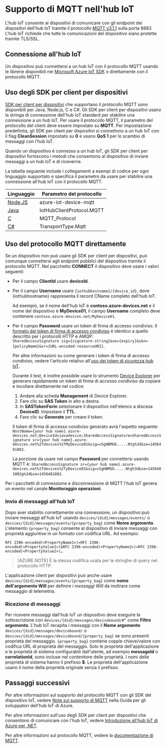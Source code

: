 <properties
 pageTitle="Supporto di MQTT nell'hub IoT | Microsoft Azure"
 description="Descrizione del supporto di MQTT a livello di hub IoT"
 services="iot-hub"
 documentationCenter=".net"
 authors="dominicbetts"
 manager="timlt"
 editor=""/>

<tags
 ms.service="iot-hub"
 ms.devlang="multiple"
 ms.topic="article"
 ms.tgt_pltfrm="na"
 ms.workload="na"
 ms.date="02/03/2016"
 ms.author="dobett"/>

# Supporto di MQTT nell'hub IoT

L'hub IoT consente ai dispositivi di comunicare con gli endpoint dei dispositivi dell'hub IoT tramite il protocollo [MQTT v3.1.1][lnk-mqtt-org] sulla porta 8883. L'hub IoT richiede che tutte le comunicazioni del dispositivo siano protette tramite TLS/SSL.

## Connessione all'hub IoT

Un dispositivo può connettersi a un hub IoT con il protocollo MQTT usando le librerie disponibili nei [Microsoft Azure IoT SDK][lnk-device-sdks] o direttamente con il protocollo MQTT.

## Uso degli SDK per client per dispositivi

[SDK per client per dispositivi][lnk-device-sdks] che supportano il protocollo MQTT sono disponibili per Java, Node.js, C e C#. Gli SDK per client per dispositivi usano la stringa di connessione dell'hub IoT standard per stabilire una connessione a un hub IoT. Per usare il protocollo MQTT, il parametro del protocollo del client deve essere impostato su **MQTT**. Per impostazione predefinita, gli SDK per client per dispositivi si connettono a un hub IoT con il flag **CleanSession** impostato su **0** e usano **QoS 1** per lo scambio di messaggi con l'hub IoT.

Quando un dispositivo è connesso a un hub IoT, gli SDK per client per dispositivi forniscono i metodi che consentono al dispositivo di inviare messaggi a un hub IoT e di riceverne.

La tabella seguente include i collegamenti a esempi di codice per ogni linguaggio supportato e specifica il parametro da usare per stabilire una connessione all'hub IoT con il protocollo MQTT.

| Linguaggio | Parametro del protocollo |
| -------------------------- | ------------------------- |
| [Node.JS][lnk-sample-node] | azure-iot-device-mqtt |
| [Java][lnk-sample-java] | IotHubClientProtocol.MQTT |
| [C][lnk-sample-c] | MQTT\_Protocol |
| [C#][lnk-sample-csharp] | TransportType.Mqtt |

## Uso del protocollo MQTT direttamente

Se un dispositivo non può usare gli SDK per client per dispositivi, può comunque connettersi agli endpoint pubblici del dispositivo tramite il protocollo MQTT. Nel pacchetto **CONNECT** il dispositivo deve usare i valori seguenti:

- Per il campo **ClientId** usare **deviceId**. 
- Per il campo **Username** usare `{iothubhostname}/{device_id}`, dove {iothubhostname} rappresenta il record CName completo dell'hub IoT.

    Ad esempio, se il nome dell'hub IoT è **contoso.azure-devices.net** e il nome del dispositivo è **MyDevice01**, il campo **Username** completo deve contenere `contoso.azure-devices.net/MyDevice01`.

- Per il campo **Password** usare un token di firma di accesso condiviso. Il [formato del token di firma di accesso condiviso][lnk-iothub-security] è identico a quello descritto per i protocolli HTTP e AMQP:<br/>`SharedAccessSignature sig={signature-string}&se={expiry}&skn={policyName}&sr={URL-encoded-resourceURI}`.

    Per altre informazioni su come generare i token di firma di accesso condiviso, vedere l'articolo relativo all'[uso dei token di sicurezza hub IoT][lnk-sas-tokens].
    
    Durante il test, è inoltre possibile usare lo strumento [Device Explorer][lnk-device-explorer] per generare rapidamente un token di firma di accesso condiviso da copiare e incollare direttamente nel codice:
    
    1. Andare alla scheda **Management** di Device Explorer.
    2. Fare clic su **SAS Token** in alto a destra.
    3. In **SASTokenForm** selezionare il dispositivo nell'elenco a discesa **DeviceID**. Impostare il **TTL**.
    4. Fare clic su **Generate** per creare il token.
    
    Il token di firma di accesso condiviso generato avrà l'aspetto seguente: `HostName={your hub name}.azure-devices.net;DeviceId=javadevice;SharedAccessSignature=SharedAccessSignature sr={your hub name}.azure-devices.net%2fdevices%2fMyDevice01&sig=vSgHBMUG.....Ntg%3d&se=1456481802`.

    La porzione da usare nel campo **Password** per connettersi usando MQTT è: `SharedAccessSignature sr={your hub name}.azure-devices.net%2fdevices%2fyDevice01&sig=vSgHBMUG.....Ntg%3d&se=1456481802g%3d&se=1456481802`.

Per i pacchetti di connessione e disconnessione di MQTT l'hub IoT genera un evento nel canale **Monitoraggio operazioni**.

### Invio di messaggi all'hub IoT

Dopo aver stabilito correttamente una connessione, un dispositivo può inviare messaggi all'hub IoT usando `devices/{did}/messages/events/` o `devices/{did}/messages/events/{property_bag}` come **Nome argomento**. L'elemento `{property_bag}` consente al dispositivo di inviare messaggi con proprietà aggiuntive in un formato con codifica URL. Ad esempio:

```
RFC 2396-encoded(<PropertyName1>)=RFC 2396-encoded(<PropertyValue1>)&RFC 2396-encoded(<PropertyName2>)=RFC 2396-encoded(<PropertyValue2>)…
```

> [AZURE.NOTE] È la stessa codifica usata per le stringhe di query nel protocollo HTTP.

L'applicazione client per dispositivi può anche usare `devices/{did}/messages/events/{property_bag}` come **nome dell'argomento Will** per definire *i messaggi Will* da inoltrare come messaggio di telemetria.

### Ricezione di messaggi

Per ricevere messaggi dall'hub IoT un dispositivo deve eseguire la sottoscrizione con `devices/{did}/messages/devicebound/#”` come **Filtro argomento**. L'hub IoT recapita i messaggi con il **Nome argomento** `devices/{did}/messages/devicebound/` o `devices/{did}/messages/devicebound/{property_bag}` se sono presenti proprietà del messaggio. `{property_bag}` contiene coppie chiave/valore con codifica URL di proprietà del messaggio. Solo le proprietà dell'applicazione e le proprietà di sistema configurabili dall'utente, ad esempio **messageId** o **correlationId**, sono incluse nel contenitore delle proprietà. I nomi delle proprietà di sistema hanno il prefisso **$**. Le proprietà dell'applicazione usano il nome della proprietà originale senza il prefisso.

## Passaggi successivi

Per altre informazioni sul supporto del protocollo MQTT con gli SDK del dispositivo IoT, vedere [Note sul supporto di MQTT][lnk-mqtt-devguide] nella Guida per gli sviluppatori dell'hub IoT di Azure.

Per altre informazioni sull'uso degli SDK per client per dispositivi che consentono di comunicare con l'hub IoT, vedere [Introduzione all'hub IoT di Azure per .NET][lnk-iot-get-stated].

Per altre informazioni sul protocollo MQTT, vedere la [documentazione di MQTT][lnk-mqtt-docs].

[lnk-device-sdks]: https://github.com/Azure/azure-iot-sdks/blob/master/readme.md
[lnk-mqtt-org]: http://mqtt.org/
[lnk-iot-get-stated]: iot-hub-csharp-csharp-getstarted.md
[lnk-mqtt-docs]: http://mqtt.org/documentation
[lnk-iothub-security]: iot-hub-devguide.md#security
[lnk-sample-node]: https://github.com/Azure/azure-iot-sdks/blob/develop/node/device/samples/simple_sample_device.js
[lnk-sample-java]: https://github.com/Azure/azure-iot-sdks/blob/develop/java/device/samples/send-receive-sample/src/main/java/samples/com/microsoft/azure/iothub/SendReceive.java
[lnk-sample-c]: https://github.com/Azure/azure-iot-sdks/tree/master/c/iothub_client/samples/iothub_client_sample_mqtt
[lnk-sample-csharp]: https://github.com/Azure/azure-iot-sdks/tree/master/csharp/device/samples
[lnk-device-explorer]: https://github.com/Azure/azure-iot-sdks/blob/master/tools/DeviceExplorer/readme.md
[lnk-sas-tokens]: iot-hub-sas-tokens.md
[lnk-mqtt-devguide]: iot-hub-devguide.md#mqtt-support

<!---HONumber=AcomDC_0413_2016-->